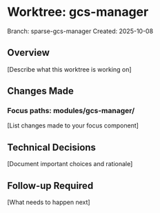 # Worktree: gcs-manager
Branch: sparse-gcs-manager
Created: 2025-10-08

## Overview
[Describe what this worktree is working on]

## Changes Made
### Focus paths: modules/gcs-manager/
[List changes made to your focus component]

## Technical Decisions
[Document important choices and rationale]

## Follow-up Required
[What needs to happen next]
